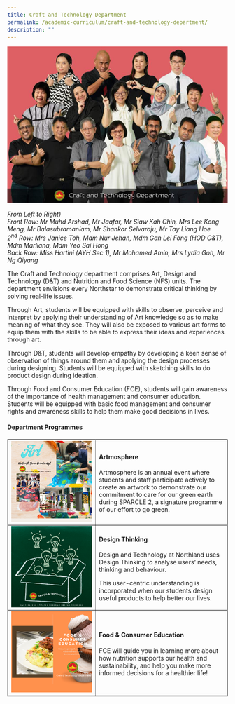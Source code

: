```yaml
---
title: Craft and Technology Department
permalink: /academic-curriculum/craft-and-technology-department/
description: ""
---
```

<img src="/images/ctd1.jpeg">
<p><em>From Left to Right)<br />Front Row: Mr Muhd Arshad, Mr Jaafar, Mr Siaw Kah Chin, Mrs Lee Kong Meng, Mr Balasubramaniam, Mr Shankar Selvaraju, Mr Tay Liang Hoe<br />2<sup>nd</sup>&nbsp;Row: Mrs Janice Toh, Mdm Nur Jehan, Mdm Gan Lei Fong (HOD C&amp;T), Mdm Marliana, Mdm Yeo Sai Hong<br />Back Row: Miss Hartini (AYH Sec 1), Mr Mohamed Amin, Mrs Lydia Goh, Mr Ng Qiyang&nbsp;</em></p>
<p>The Craft and Technology department comprises Art, Design and Technology (D&amp;T) and Nutrition and Food Science (NFS) units. The department envisions every Northstar to demonstrate critical thinking by solving real-life issues.</p>
<p>Through Art, students will be equipped with skills to observe, perceive and interpret by applying their understanding of Art knowledge so as to make meaning of what they see. They will also be exposed to various art forms to equip them with the skills to be able to express their ideas and experiences through art.</p>
<p>Through D&amp;T, students will develop empathy by developing a keen sense of observation of things around them and applying the design processes during designing. Students will be equipped with sketching skills to do product design during ideation.</p>
<p>Through Food and Consumer Education (FCE), students will gain awareness of the importance of health management and consumer education. Students will be equipped with basic food management and consumer rights and awareness skills to help them make good decisions in lives.</p>
<h4><strong>Department Programmes</strong></h4>
<table style="border-collapse: collapse; width: 100%;" border="1">
<tbody>
<tr>
<td style="width: 40%;"><img src="/images/ctd2.png"></td>
<td style="width: 60%;">
<h4><strong>Artmosphere</strong></h4>
<p>Artmosphere is an annual event where students and staff participate actively to  create an artwork to demonstrate our commitment to care for our green earth during SPARCLE 2, a signature programme of our effort to go green.</p>
</td>
</tr>
<tr>
<td style="width: 40%;"><img src="/images/ctd3.png"></td>
<td style="width: 60%;">
<h4><strong>Design Thinking </strong></h4>
<p>Design and Technology at Northland uses Design Thinking to analyse users’ needs, thinking and behaviour.</p>
<p>This user-centric understanding is incorporated when our students design useful products to help better our lives.</p>
</td>
</tr>
<tr>
<td style="width: 40%;"><img src="/images/ctd4.png"></td>
<td style="width: 60%;">
<h4><strong>Food & Consumer Education</strong></h4>
<p>FCE will guide you in learning more about how nutrition supports our health and sustainability, and help you make more informed decisions for a healthier life!</p>
</td>
</tr>
</tbody>
</table>